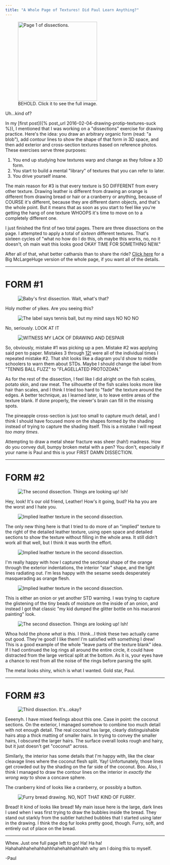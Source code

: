 ```yaml
---
title: "A Whole Page of Textures! Did Paul Learn Anything?"
---
```


<aside class="midtext-right">
    <figure>
        <a href="/assets/dissection1-whole.png" target="blank"><img alt="Page 1 of dissections." src="/assets/dissection1-whole.png" height="250px"/></a>
        <figcaption>BEHOLD. Click it to see the full image.</figcaption>
    </figure>
</aside>

Uh...kind of?

In my [first post]({% post_url 2016-02-04-drawing-protip-textures-suck %}), I mentioned that I was working on a "dissections" exercise for drawing practice. Here's the idea: you draw an arbitrary organic form (read: "a blob"), add contour lines to show the shape of that form in 3D space, and then add exterior and cross-section textures based on reference photos. These exercises serve three purposes:

1. You end up studying how textures warp and change as they follow a 3D form.
2. You start to build a mental "library" of textures that you can refer to later.
3. You drive yourself insane.<!--more-->

The main reason for #3 is that every texture is SO DIFFERENT from every other texture. Drawing leather is different from drawing an orange is different from drawing bread or hair or a cranberry or anything, because of COURSE it's different, because they are different damn objects, and that's the whole point. But it means that as soon as you start to feel like you're getting the hang of one texture WHOOPS it's time to move on to a completely different one.

I just finished the first of two total pages. There are three dissections on the page. I attempted to apply a total of _sixteen_ different textures. That's sixteen cycles of "what no how do I do this, oh maybe this works, no, no it doesn't, oh main wait this looks good OKAY TIME FOR SOMETHING NEW."

After all of that, what better catharsis than to share the ride? <a href="/assets/dissection1-whole-fullsize.png" target="blank">Click here</a> for a Big McLargeHuge version of the whole page, if you want all of the details.

--------

FORM #1
=======

<aside class="midtext-center">
    <figure>
        <img alt="Baby's first dissection. Wait, what's that?" src="/assets/dissection1-part1.png"/>
    </figure>
</aside>

Holy mother of yikes. Are you seeing this?

<aside class="midtext-center">
    <figure>
        <img alt="The label says tennis ball, but my mind says NO NO NO" src="/assets/dissection1-part1-tennis.png"/>
    </figure>
</aside>

No, seriously. LOOK AT IT

<aside class="midtext-center">
    <figure>
        <img alt="WITNESS MY LACK OF DRAWING AND DESPAIR" src="/assets/dissection1-part1-tennis-zoom.png"/>
    </figure>
</aside>

So, obviously, mistake #1 was picking up a pen. Mistake #2 was applying said pen to paper. Mistakes 3 through [12!](https://www.google.com/#q=12!) were all of the individual times I repeated mistake #2. That shit looks like a diagram you'd show to middle schoolers to warn them about STDs. Maybe I should change the label from "TENNIS BALL FUZZ" to "FLAGELLATED PROTOZOAN."

As for the rest of the dissection, I feel like I did alright on the fish scales, potato skin, and raw meat. The silhouette of the fish scales looks more like hair than scales, and I think I tried too hard to "fade" the texture around the edges. A better technique, as I learned later, is to leave entire areas of the texture blank. If done properly, the viewer's brain can fill in the missing spots.

The pineapple cross-section is just too small to capture much detail, and I think I should have focused more on the shapes formed _by_ the shading instead of trying to capture the shading itself. This is a mistake I will repeat _too many times_.

Attempting to draw a metal shear fracture was sheer (hah!) madness. How do you convey dull, bumpy broken metal with a pen? You don't, especially if your name is Paul and this is your FIRST DAMN DISSECTION.

-------------

FORM #2
=======

<aside class="midtext-center">
    <figure>
        <img alt="The second dissection. Things are looking up! Ish!" src="/assets/dissection1-part2.png"/>
    </figure>
</aside>

Hey, look! It's our old friend, Leather! How's it going, bud? Ha&nbsp;ha you are the worst and I hate you.

<aside class="midtext-center">
    <figure>
        <img alt="Implied leather texture in the second dissection." src="/assets/dissection1-part2-implied-leather.png"/>
    </figure>
</aside>

The only new thing here is that I tried to do more of an "implied" texture to the right of the detailed leather texture, using open space and detailed sections to show the texture without filling in the whole area. It still didn't work all that well, but I think it was worth the effort.

<aside class="midtext-center">
    <figure>
        <img alt="Implied leather texture in the second dissection." src="/assets/dissection1-part2-orange.png"/>
    </figure>
</aside>

I'm really happy with how I captured the sectional shape of the orange through the exterior indentations, the interior "star" shape, and the light lines radiating out. I'm less happy with the sesame seeds desperately masquerading as orange flesh.

<aside class="midtext-center">
    <figure>
        <img alt="Implied leather texture in the second dissection." src="/assets/dissection1-part2-onion.png"/>
    </figure>
</aside>

This is either an onion or yet another STD warning. I was trying to capture the glistening of the tiny beads of moisture on the inside of an onion, and instead I got that classic "my kid dumped the glitter bottle on his macaroni painting" look.

<aside class="midtext-center">
    <figure>
        <img alt="The second dissection. Things are looking up! Ish!" src="/assets/dissection1-part2-metal-log.png"/>
    </figure>
</aside>

Whoa hold the phone _what is this._ I think...I think these two actually came out good. They're good! I like them! I'm satisfied with something I drew! This is a good example of the whole "leave parts of the texture blank" idea. If I had continued the log rings all around the entire circle, it could have distracted from the large vertical split at the bottom. As it is, your eyes have a chance to rest from all the noise of the rings before parsing the split.

The metal looks shiny, which is what I wanted. Gold star, Paul.

----------

FORM #3
=======

<aside class="midtext-center">
    <figure>
        <img alt="Third dissection. It's...okay?" src="/assets/dissection1-part3.png"/>
    </figure>
</aside>

Eeeenyh. I have mixed feelings about this one. Case in point: the coconut sections. On the exterior, I managed somehow to combine too much detail with not enough detail. The real coconut has large, clearly distinguishable hairs atop a thick matting of smaller hairs. In trying to convey the smaller hairs, I obscured the larger hairs. The surface overall looks rough and hairy, but it just doesn't get "coconut" across.

Similarly, the interior has some details that I'm happy with, like the clear cleavage lines where the coconut flesh split. Yay! Unfortunately, those lines get crowded out by the shading on the far side of the coconut. Boo. Also, I think I managed to draw the contour lines on the interior in _exactly the wrong way_ to show a concave sphere.

The cranberry kind of looks like a cranberry, or possibly a button.

<aside class="midtext-center">
    <figure>
        <img alt="Furry bread drawing. NO, NOT THAT KIND OF FURRY." src="/assets/dissection1-part3-bread-fur.png"/>
    </figure>
</aside>

Bread! It kind of looks like bread! My main issue here is the large, dark lines I used when I was first trying to draw the bubbles inside the bread. They stand out starkly from the subtler hatched bubbles that I started using later in the drawing. I think the dog fur looks pretty good, though. Furry, soft, and entirely out of place on the bread.

--------------

Whew. Just one full page left to go! Ha! Ha ha! Hahahahhahehahhahhhahehahhahhahh why am I doing this to myself.

-Paul